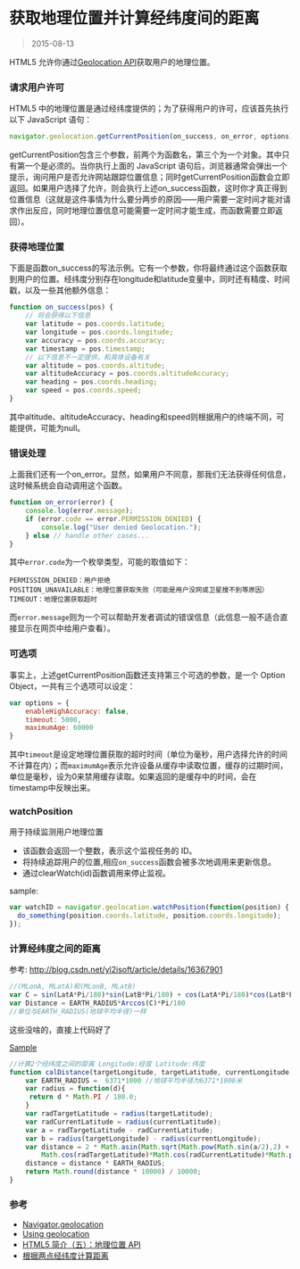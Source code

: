 获取地理位置并计算经纬度间的距离
=========
>2015-08-13

HTML5 允许你通过[Geolocation API](https://developer.mozilla.org/en-US/docs/Web/API/Navigator/geolocation)获取用户的地理位置。

### 请求用户许可

HTML5 中的地理位置是通过经纬度提供的；为了获得用户的许可，应该首先执行以下 JavaScript 语句：

```JavaScript
navigator.geolocation.getCurrentPosition(on_success, on_error, options);
```

getCurrentPosition包含三个参数，前两个为函数名，第三个为一个对象。其中只有第一个是必须的。当你执行上面的 JavaScript 语句后，浏览器通常会弹出一个提示，询问用户是否允许网站跟踪位置信息；同时getCurrentPosition函数会立即返回。如果用户选择了允许，则会执行上述on_success函数，这时你才真正得到位置信息（这就是这件事情为什么要分两步的原因——用户需要一定时间才能对请求作出反应，同时地理位置信息可能需要一定时间才能生成，而函数需要立即返回）。

### 获得地理位置

下面是函数on_success的写法示例。它有一个参数，你将最终通过这个函数获取到用户的位置。经纬度分别存在longitude和latitude变量中，同时还有精度、时间戳，以及一些其他额外信息：

```JavaScript
function on_success(pos) {
    // 将会获得以下信息
    var latitude = pos.coords.latitude;
    var longitude = pos.coords.longitude;
    var accuracy = pos.coords.accuracy;
    var timestamp = pos.timestamp;
    // 以下信息不一定提供，和具体设备有关
    var altitude = pos.coords.altitude;
    var altitudeAccuracy = pos.coords.altitudeAccuracy;
    var heading = pos.coords.heading;
    var speed = pos.coords.speed;
}
```

其中altitude、altitudeAccuracy、heading和speed则根据用户的终端不同，可能提供，可能为null。

### 错误处理

上面我们还有一个on_error。显然，如果用户不同意，那我们无法获得任何信息，这时候系统会自动调用这个函数。

```javascript
function on_error(error) {
    console.log(error.message);
    if (error.code == error.PERMISSION_DENIED) {
        console.log("User denied Geolocation.");
    } else // handle other cases...
}
```

其中`error.code`为一个枚举类型，可能的取值如下：

```
PERMISSION_DENIED：用户拒绝
POSITION_UNAVAILABLE：地理位置获取失败（可能是用户没网或卫星搜不到等原因）
TIMEOUT：地理位置获取超时
```

而`error.message`则为一个可以帮助开发者调试的错误信息（此信息一般不适合直接显示在网页中给用户查看）。

### 可选项

事实上，上述getCurrentPosition函数还支持第三个可选的参数，是一个 Option Object，一共有三个选项可以设定：

```javascript
var options = {
    enableHighAccuracy: false,
    timeout: 5000,
    maximumAge: 60000
}
```

其中`timeout`是设定地理位置获取的超时时间（单位为毫秒，用户选择允许的时间不计算在内）；而`maximumAge`表示允许设备从缓存中读取位置，缓存的过期时间，单位是毫秒，设为0来禁用缓存读取。如果返回的是缓存中的时间，会在timestamp中反映出来。

### watchPosition

用于持续监测用户地理位置

* 该函数会返回一个整数，表示这个监视任务的 ID。
* 将持续追踪用户的位置,相应`on_success`函数会被多次地调用来更新信息。
* 通过clearWatch(id)函数调用来停止监视。


sample:

```javascript
var watchID = navigator.geolocation.watchPosition(function(position) {
  do_something(position.coords.latitude, position.coords.longitude);
});
```

### 计算经纬度之间的距离

参考: http://blog.csdn.net/yl2isoft/article/details/16367901

```javascript
//(MLonA, MLatA)和(MLonB, MLatB)
var C = sin(LatA*Pi/180)*sin(LatB*Pi/180) + cos(LatA*Pi/180)*cos(LatB*Pi/180)*cos((MLonA-MLonB)*Pi/180)
var Distance = EARTH_RADIUS*Arccos(C)*Pi/180
//单位与EARTH_RADIUS(地球平均半径)一样
```

这些没啥的，直接上代码好了

[Sample](https://github.com/Jayin/fontend-demos/blob/gh-pages/GeoLocation/cal.js)

```javascript
//计算2个经纬度之间的距离 Longitude:经度 Latitude:纬度
function calDistance(targetLongitude, targetLatitude, currentLongitude, currentLatitude){
    var EARTH_RADIUS =  6371*1000 //地球平均半径为6371*1000米
    var radius = function(d){
     return d * Math.PI / 180.0;
    }
    var radTargetLatitude = radius(targetLatitude);
    var radCurrentLatitude = radius(currentLatitude);
    var a = radTargetLatitude - radCurrentLatitude;
    var b = radius(targetLongitude) - radius(currentLongitude);
    var distance = 2 * Math.asin(Math.sqrt(Math.pow(Math.sin(a/2),2) +
        Math.cos(radTargetLatitude)*Math.cos(radCurrentLatitude)*Math.pow(Math.sin(b/2),2)));
    distance = distance * EARTH_RADIUS;
    return Math.round(distance * 10000) / 10000;
}
```

### 参考

* [Navigator.geolocation](https://developer.mozilla.org/en-US/docs/Web/API/Navigator/geolocation)
* [Using geolocation](https://developer.mozilla.org/en-US/docs/Web/API/Geolocation/Using_geolocation)
* [HTML5 简介（五）：地理位置 API](http://www.renfei.org/blog/html5-introduction-5-geolocation.html)
* [根据两点经纬度计算距离](http://blog.csdn.net/yl2isoft/article/details/16367901)


